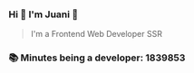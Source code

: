 ### Hi 👋 I&#39;m Juani 🦁

> I&#39;m a Frontend Web Developer SSR

### 📚 Minutes being a developer: 1839853
